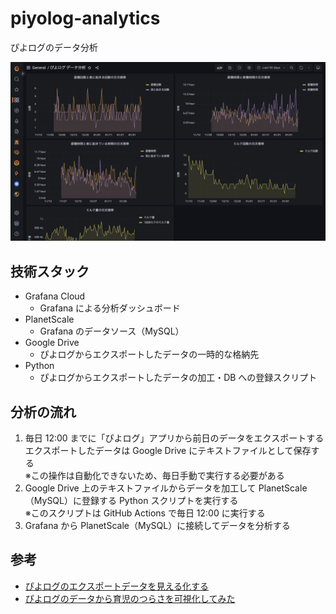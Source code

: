 # piyolog-analytics

ぴよログのデータ分析

![](./docs/img/grafana-dashboard.png)

## 技術スタック

- Grafana Cloud
  - Grafana による分析ダッシュボード
- PlanetScale
  - Grafana のデータソース（MySQL）
- Google Drive
  - ぴよログからエクスポートしたデータの一時的な格納先
- Python
  - ぴよログからエクスポートしたデータの加工・DB への登録スクリプト

## 分析の流れ

1. 毎日 12:00 までに「ぴよログ」アプリから前日のデータをエクスポートする  
   エクスポートしたデータは Google Drive にテキストファイルとして保存する  
   ※この操作は自動化できないため、毎日手動で実行する必要がある
2. Google Drive 上のテキストファイルからデータを加工して PlanetScale（MySQL）に登録する Python スクリプトを実行する  
   ※このスクリプトは GitHub Actions で毎日 12:00 に実行する
3. Grafana から PlanetScale（MySQL）に接続してデータを分析する

## 参考

- [ぴよログのエクスポートデータを見える化する](https://qiita.com/kaji-tan/items/e1d6b4893dca8708a9ad)
- [ぴよログのデータから育児のつらさを可視化してみた](https://qiita.com/yakipudding/items/11223f12a843e4399300)
